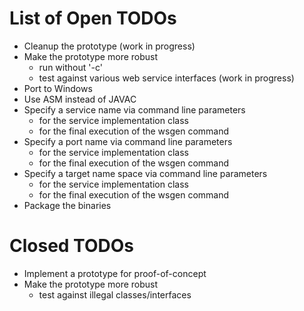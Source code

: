 List of Open TODOs
==================

* Cleanup the prototype (work in progress)
* Make the prototype more robust
    * run without '-c'
    * test against various web service interfaces (work in progress)
* Port to Windows
* Use ASM instead of JAVAC
* Specify a service name via command line parameters
    * for the service implementation class
    * for the final execution of the wsgen command
* Specify a port name via command line parameters
    * for the service implementation class
    * for the final execution of the wsgen command
* Specify a target name space via command line parameters
    * for the service implementation class
    * for the final execution of the wsgen command
* Package the binaries

Closed TODOs
============

* Implement a prototype for proof-of-concept
* Make the prototype more robust
    * test against illegal classes/interfaces
